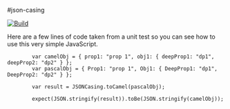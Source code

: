 #json-casing

[![Build](https://travis-ci.org/stewie1570/JSONCasing.svg)](https://travis-ci.org/stewie1570/JSONCasing)

Here are a few lines of code taken from a unit test so you can see how to use this very simple JavaScript.

            var camelObj = { prop1: "prop 1", obj1: { deepProp1: "dp1", deepProp2: "dp2" } };
            var pascalObj = { Prop1: "prop 1", Obj1: { DeepProp1: "dp1", DeepProp2: "dp2" } };
            
            var result = JSONCasing.toCamel(pascalObj);

            expect(JSON.stringify(result)).toBe(JSON.stringify(camelObj));
